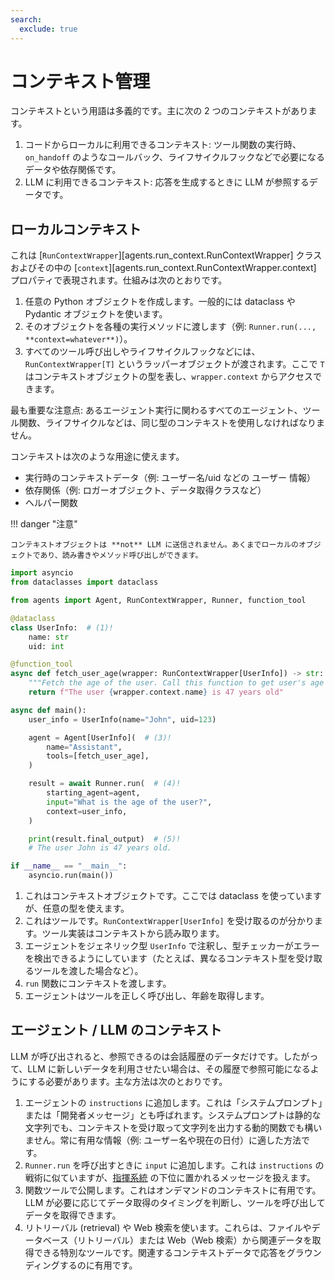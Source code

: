 ```yaml
---
search:
  exclude: true
---
```

# コンテキスト管理

コンテキストという用語は多義的です。主に次の 2 つのコンテキストがあります。

1. コードからローカルに利用できるコンテキスト: ツール関数の実行時、`on_handoff` のようなコールバック、ライフサイクルフックなどで必要になるデータや依存関係です。
2. LLM に利用できるコンテキスト: 応答を生成するときに LLM が参照するデータです。

## ローカルコンテキスト

これは [`RunContextWrapper`][agents.run_context.RunContextWrapper] クラスおよびその中の [`context`][agents.run_context.RunContextWrapper.context] プロパティで表現されます。仕組みは次のとおりです。

1. 任意の Python オブジェクトを作成します。一般的には dataclass や Pydantic オブジェクトを使います。
2. そのオブジェクトを各種の実行メソッドに渡します（例: `Runner.run(..., **context=whatever**)`）。
3. すべてのツール呼び出しやライフサイクルフックなどには、`RunContextWrapper[T]` というラッパーオブジェクトが渡されます。ここで `T` はコンテキストオブジェクトの型を表し、`wrapper.context` からアクセスできます。

最も重要な注意点: あるエージェント実行に関わるすべてのエージェント、ツール関数、ライフサイクルなどは、同じ型のコンテキストを使用しなければなりません。

コンテキストは次のような用途に使えます。

-   実行時のコンテキストデータ（例: ユーザー名/uid などの ユーザー 情報）
-   依存関係（例: ロガーオブジェクト、データ取得クラスなど）
-   ヘルパー関数

!!! danger "注意"

    コンテキストオブジェクトは **not** LLM に送信されません。あくまでローカルのオブジェクトであり、読み書きやメソッド呼び出しができます。

```python
import asyncio
from dataclasses import dataclass

from agents import Agent, RunContextWrapper, Runner, function_tool

@dataclass
class UserInfo:  # (1)!
    name: str
    uid: int

@function_tool
async def fetch_user_age(wrapper: RunContextWrapper[UserInfo]) -> str:  # (2)!
    """Fetch the age of the user. Call this function to get user's age information."""
    return f"The user {wrapper.context.name} is 47 years old"

async def main():
    user_info = UserInfo(name="John", uid=123)

    agent = Agent[UserInfo](  # (3)!
        name="Assistant",
        tools=[fetch_user_age],
    )

    result = await Runner.run(  # (4)!
        starting_agent=agent,
        input="What is the age of the user?",
        context=user_info,
    )

    print(result.final_output)  # (5)!
    # The user John is 47 years old.

if __name__ == "__main__":
    asyncio.run(main())
```

1. これはコンテキストオブジェクトです。ここでは dataclass を使っていますが、任意の型を使えます。
2. これはツールです。`RunContextWrapper[UserInfo]` を受け取るのが分かります。ツール実装はコンテキストから読み取ります。
3. エージェントをジェネリック型 `UserInfo` で注釈し、型チェッカーがエラーを検出できるようにしています（たとえば、異なるコンテキスト型を受け取るツールを渡した場合など）。
4. `run` 関数にコンテキストを渡します。
5. エージェントはツールを正しく呼び出し、年齢を取得します。

## エージェント / LLM のコンテキスト

LLM が呼び出されると、参照できるのは会話履歴のデータだけです。したがって、LLM に新しいデータを利用させたい場合は、その履歴で参照可能になるようにする必要があります。主な方法は次のとおりです。

1. エージェントの `instructions` に追加します。これは「システムプロンプト」または「開発者メッセージ」とも呼ばれます。システムプロンプトは静的な文字列でも、コンテキストを受け取って文字列を出力する動的関数でも構いません。常に有用な情報（例: ユーザー名や現在の日付）に適した方法です。
2. `Runner.run` を呼び出すときに `input` に追加します。これは `instructions` の戦術に似ていますが、[指揮系統](https://cdn.openai.com/spec/model-spec-2024-05-08.html#follow-the-chain-of-command) の下位に置かれるメッセージを扱えます。
3. 関数ツールで公開します。これはオンデマンドのコンテキストに有用です。LLM が必要に応じてデータ取得のタイミングを判断し、ツールを呼び出してデータを取得できます。
4. リトリーバル (retrieval) や Web 検索を使います。これらは、ファイルやデータベース（リトリーバル）または Web（Web 検索）から関連データを取得できる特別なツールです。関連するコンテキストデータで応答をグラウンディングするのに有用です。